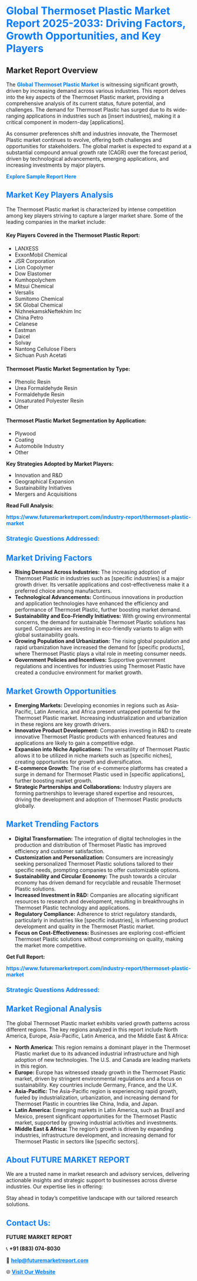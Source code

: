 <h1 style="color: #007BFF;">Global Thermoset Plastic Market Report 2025-2033: Driving Factors, Growth Opportunities, and Key Players</h1>

<section id="overview">
<h2>Market Report Overview</h2>
<p>The <a href="https://www.futuremarketreport.com/industry-report/thermoset-plastic-market" style="color: #007BFF; text-decoration: none;"><strong>Global Thermoset Plastic Market</strong></a> is witnessing significant growth, driven by increasing demand across various industries. This report delves into the key aspects of the Thermoset Plastic market, providing a comprehensive analysis of its current status, future potential, and challenges. The demand for Thermoset Plastic has surged due to its wide-ranging applications in industries such as [insert industries], making it a critical component in modern-day [applications].</p>
<p>As consumer preferences shift and industries innovate, the Thermoset Plastic market continues to evolve, offering both challenges and opportunities for stakeholders. The global market is expected to expand at a substantial compound annual growth rate (CAGR) over the forecast period, driven by technological advancements, emerging applications, and increasing investments by major players.</p>
</section>

<section id="overview">
<p><a href="https://www.futuremarketreport.com/request-sample/reportId=105176" style="color: #007BFF; text-decoration: none;"><strong>Explore Sample Report Here</strong></a></p>
</section>

<section id="key-players">
<h2 style="color: #007BFF;">Market Key Players Analysis</h2>
<p>The Thermoset Plastic market is characterized by intense competition among key players striving to capture a larger market share. Some of the leading companies in the market include:</p>
<h4>Key Players Covered in the Thermoset Plastic Report:</h4>
<ul><li>LANXESS</li><li>ExxonMobil Chemical</li><li>JSR Corporation</li><li>Lion Copolymer</li><li>Dow Elastomer</li><li>Kumhopolychem</li><li>Mitsui Chemical</li><li>Versalis</li><li>Sumitomo Chemical</li><li>SK Global Chemical</li><li>NizhnekamskNeftekhim Inc</li><li>China Petro</li><li>Celanese</li><li>Eastman</li><li>Daicel</li><li>Solvay</li><li>Nantong Cellulose Fibers</li><li>Sichuan Push Acetati</li></ul>
<h4>Thermoset Plastic Market Segmentation by Type:</h4>
<ul><li>Phenolic Resin</li><li>Urea Formaldehyde Resin</li><li>Formaldehyde Resin</li><li>Unsaturated Polyester Resin</li><li>Other</li></ul>

<h4>Thermoset Plastic Market Segmentation by Application:</h4>
<ul><li>Plywood</li><li>Coating</li><li>Automobile Industry</li><li>Other</li></ul>
<p><strong>Key Strategies Adopted by Market Players:</strong></p>
<ul>
<li>Innovation and R&D</li>
<li>Geographical Expansion</li>
<li>Sustainability Initiatives</li>
<li>Mergers and Acquisitions</li>
</ul>
</section>

<section>
<p><strong>Read Full Analysis: </strong></p><a href="https://www.futuremarketreport.com/industry-report/thermoset-plastic-market" style="color: #007BFF; text-decoration: none;"><strong>https://www.futuremarketreport.com/industry-report/thermoset-plastic-market</strong></a>
<h3 style="color: #007BFF;">Strategic Questions Addressed:</h3>
</section>

<section id="driving-factors">
<h2 style="color: #007BFF;">Market Driving Factors</h2>
<ul>
<li><strong>Rising Demand Across Industries:</strong> The increasing adoption of Thermoset Plastic in industries such as [specific industries] is a major growth driver. Its versatile applications and cost-effectiveness make it a preferred choice among manufacturers.</li>
<li><strong>Technological Advancements:</strong> Continuous innovations in production and application technologies have enhanced the efficiency and performance of Thermoset Plastic, further boosting market demand.</li>
<li><strong>Sustainability and Eco-Friendly Initiatives:</strong> With growing environmental concerns, the demand for sustainable Thermoset Plastic solutions has surged. Companies are investing in eco-friendly variants to align with global sustainability goals.</li>
<li><strong>Growing Population and Urbanization:</strong> The rising global population and rapid urbanization have increased the demand for [specific products], where Thermoset Plastic plays a vital role in meeting consumer needs.</li>
<li><strong>Government Policies and Incentives:</strong> Supportive government regulations and incentives for industries using Thermoset Plastic have created a conducive environment for market growth.</li>
</ul>
</section>

<section id="growth-opportunities">
<h2 style="color: #007BFF;">Market Growth Opportunities</h2>
<ul>
<li><strong>Emerging Markets:</strong> Developing economies in regions such as Asia-Pacific, Latin America, and Africa present untapped potential for the Thermoset Plastic market. Increasing industrialization and urbanization in these regions are key growth drivers.</li>
<li><strong>Innovative Product Development:</strong> Companies investing in R&D to create innovative Thermoset Plastic products with enhanced features and applications are likely to gain a competitive edge.</li>
<li><strong>Expansion into Niche Applications:</strong> The versatility of Thermoset Plastic allows it to be utilized in niche markets such as [specific niches], creating opportunities for growth and diversification.</li>
<li><strong>E-commerce Growth:</strong> The rise of e-commerce platforms has created a surge in demand for Thermoset Plastic used in [specific applications], further boosting market growth.</li>
<li><strong>Strategic Partnerships and Collaborations:</strong> Industry players are forming partnerships to leverage shared expertise and resources, driving the development and adoption of Thermoset Plastic products globally.</li>
</ul>
</section>

<section id="trending-factors">
<h2 style="color: #007BFF;">Market Trending Factors</h2>
<ul>
<li><strong>Digital Transformation:</strong> The integration of digital technologies in the production and distribution of Thermoset Plastic has improved efficiency and customer satisfaction.</li>
<li><strong>Customization and Personalization:</strong> Consumers are increasingly seeking personalized Thermoset Plastic solutions tailored to their specific needs, prompting companies to offer customizable options.</li>
<li><strong>Sustainability and Circular Economy:</strong> The push towards a circular economy has driven demand for recyclable and reusable Thermoset Plastic solutions.</li>
<li><strong>Increased Investment in R&D:</strong> Companies are allocating significant resources to research and development, resulting in breakthroughs in Thermoset Plastic technology and applications.</li>
<li><strong>Regulatory Compliance:</strong> Adherence to strict regulatory standards, particularly in industries like [specific industries], is influencing product development and quality in the Thermoset Plastic market.</li>
<li><strong>Focus on Cost-Effectiveness:</strong> Businesses are exploring cost-efficient Thermoset Plastic solutions without compromising on quality, making the market more competitive.</li>
</ul>
</section>

<section>
<p><strong>Get Full Report: </strong></p><a href="https://www.futuremarketreport.com/industry-report/thermoset-plastic-market" style="color: #007BFF; text-decoration: none;"><strong>https://www.futuremarketreport.com/industry-report/thermoset-plastic-market</strong></a>
<h3 style="color: #007BFF;">Strategic Questions Addressed:</h3>
</section>


<section id="regional-analysis">
<h2 style="color: #007BFF;">Market Regional Analysis</h2>
<p>The global Thermoset Plastic market exhibits varied growth patterns across different regions. The key regions analyzed in this report include North America, Europe, Asia-Pacific, Latin America, and the Middle East & Africa:</p>
<ul>
<li><strong>North America:</strong> This region remains a dominant player in the Thermoset Plastic market due to its advanced industrial infrastructure and high adoption of new technologies. The U.S. and Canada are leading markets in this region.</li>
<li><strong>Europe:</strong> Europe has witnessed steady growth in the Thermoset Plastic market, driven by stringent environmental regulations and a focus on sustainability. Key countries include Germany, France, and the U.K.</li>
<li><strong>Asia-Pacific:</strong> The Asia-Pacific region is experiencing rapid growth, fueled by industrialization, urbanization, and increasing demand for Thermoset Plastic in countries like China, India, and Japan.</li>
<li><strong>Latin America:</strong> Emerging markets in Latin America, such as Brazil and Mexico, present significant opportunities for the Thermoset Plastic market, supported by growing industrial activities and investments.</li>
<li><strong>Middle East & Africa:</strong> The region’s growth is driven by expanding industries, infrastructure development, and increasing demand for Thermoset Plastic in sectors like [specific sectors].</li>
</ul>
</section>

<footer>
<h2 style="color: #007BFF;">About FUTURE MARKET REPORT</h2>
<p>We are a trusted name in market research and advisory services, delivering actionable insights and strategic support to businesses across diverse industries. Our expertise lies in offering:</p>

<p>Stay ahead in today’s competitive landscape with our tailored research solutions.</p>

<h2 style="color: #007BFF;">Contact Us:</h2>
<p><strong>FUTURE MARKET REPORT</strong></p>
<p>📞 <strong>+91 (883) 074-8030</strong></p>
<p>📧 <strong><a href="mailto:help@futuremarketreport.com" style="color: #007BFF;">help@futuremarketreport.com</a></strong></p>
<p>🌐 <strong><a href="https://www.futuremarketreport.com/" style="color: #007BFF;">Visit Our Website</a></strong></p>
</footer>